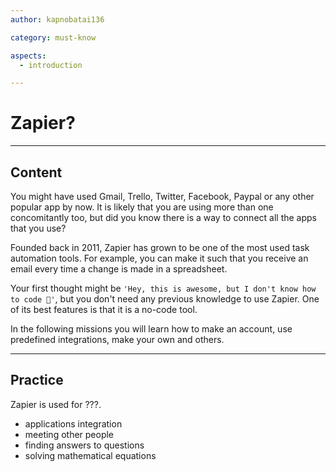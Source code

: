 ```yaml
---
author: kapnobatai136

category: must-know

aspects:
  - introduction

---
```


# Zapier?

---
## Content

You might have used Gmail, Trello, Twitter, Facebook, Paypal or any other popular app by now. It is likely that you are using more than one concomitantly too, but did you know there is a way to connect all the apps that you use?

Founded back in 2011, Zapier has grown to be one of the most used task automation tools. For example, you can make it such that you receive an email every time a change is made in a spreadsheet.

Your first thought might be `'Hey, this is awesome, but I don't know how to code 🙁'`, but you don't need any previous knowledge to use Zapier. One of its best features is that it is a no-code tool.

In the following missions you will learn how to make an account, use predefined integrations, make your own and others.

---
## Practice

Zapier is used for ???.

* applications integration
* meeting other people
* finding answers to questions
* solving mathematical equations

